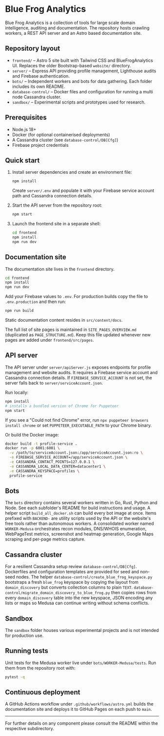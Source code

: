 # Blue Frog Analytics

Blue Frog Analytics is a collection of tools for large scale domain intelligence, auditing and documentation. The repository hosts crawling workers, a REST API server and an Astro based documentation site.

## Repository layout

- `frontend/` – Astro 5 site built with Tailwind CSS and BlueFrogAnalytics UI. Replaces the older Bootstrap-based `website/` directory.
- `server/` – Express API providing profile management, Lighthouse audits and Firebase authentication.
- `bots/` – Independent workers and bots for data gathering. Each folder includes its own README.
- `database-control/` – Docker files and configuration for running a multi node Cassandra cluster.
- `sandbox/` – Experimental scripts and prototypes used for research.

## Prerequisites

- Node.js 18+
- Docker (for optional containerised deployments)
- A Cassandra cluster (see `database-control/DB[Cfg]`)
- Firebase project credentials

## Quick start

1. Install server dependencies and create an environment file:

   ```bash
   npm install
   ```

   Create `server/.env` and populate it with your Firebase service account path
   and Cassandra connection details.

2. Start the API server from the repository root:

   ```bash
   npm start
   ```

3. Launch the frontend site in a separate shell:

   ```bash
   cd frontend
   npm install
   npm run dev
   ```

## Documentation site

The documentation site lives in the `frontend` directory.

```bash
cd frontend
npm install
npm run dev
```

Add your Firebase values to `.env`. For production builds copy the file to `.env.production` and then run:

```bash
npm run build
```

Static documentation content resides in `src/content/docs`.

The full list of site pages is maintained in `SITE_PAGES_OVERVIEW.md`
(duplicated as `PAGE_STRUCTURE.md`). Keep this file updated whenever new pages
are added under `frontend/src/pages`.

## API server

The API server under `server/apiServer.js` exposes endpoints for profile management and website audits. It requires a Firebase service account and Cassandra connection details. If `FIREBASE_SERVICE_ACCOUNT` is not set, the server falls back to `server/serviceAccount.json`.

Run locally:

```bash
npm install
# installs a bundled version of Chrome for Puppeteer
npm start
```
If you see a "Could not find Chrome" error, run `npx puppeteer browsers install chrome`
or set `PUPPETEER_EXECUTABLE_PATH` to your Chrome binary.

Or build the Docker image:

```bash
docker build -t profile-service .
docker run -p 6001:6001 \
  -v /path/to/serviceAccount.json:/app/serviceAccount.json:ro \
  -e FIREBASE_SERVICE_ACCOUNT=/app/serviceAccount.json \
  -e CASSANDRA_CONTACT_POINTS=127.0.0.1 \
  -e CASSANDRA_LOCAL_DATA_CENTER=datacenter1 \
  -e CASSANDRA_KEYSPACE=profiles \
  profile-service
```

## Bots

The `bots` directory contains several workers written in Go, Rust, Python and Node. See each subfolder's README for build instructions and usage. A helper script `build_all_docker.sh` can build every bot image at once. Items prefixed with `BACKEND-` are utility scripts used by the API or the website's free tools rather than autonomous workers. A consolidated worker named `WORKER-Medusa` orchestrates recon modules, DNS/WHOIS enumeration, WebPageTest metrics, screenshot and heatmap generation, Google Maps scraping and per-page metrics capture.

## Cassandra cluster

For a resilient Cassandra setup review `database-control/DB[Cfg]`. Dockerfiles and configuration templates are provided for seed and non-seed nodes.
The helper `database-control/create_blue_frog_keyspace.py` bootstraps a fresh
`blue_frog` keyspace by copying the layout from `domain_discovery` but converts
collection columns to plain `TEXT`.
`database-control/migrate_domain_discovery_to_blue_frog.py` then copies rows
from every `domain_discovery` table into the new keyspace, JSON encoding any
lists or maps so Medusa can continue writing without schema conflicts.

## Sandbox

The `sandbox` folder houses various experimental projects and is not intended for production use.

## Running tests

Unit tests for the Medusa worker live under `bots/WORKER-Medusa/tests`. Run them
from the repository root with:

```bash
pytest -q
```

## Continuous deployment

A GitHub Actions workflow under `.github/workflows/astro.yml` builds the documentation site and deploys it to GitHub Pages on each push to `main`.

---

For further details on any component please consult the README within the respective subdirectory.
